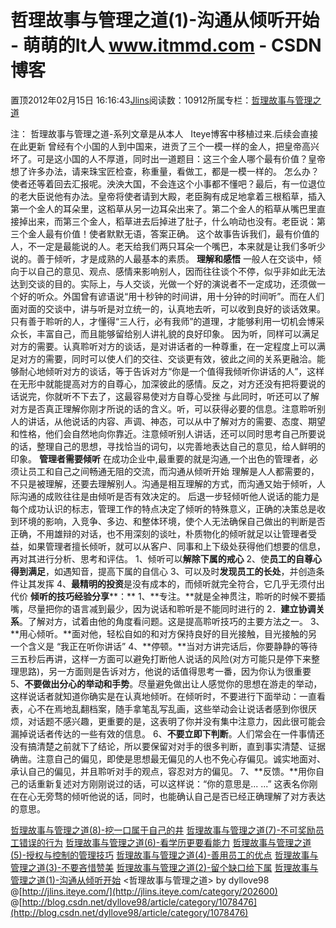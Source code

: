 
# 哲理故事与管理之道(1)-沟通从倾听开始 - 萌萌的It人 www.itmmd.com - CSDN博客


置顶2012年02月15日 16:16:43[Jlins](https://me.csdn.net/dyllove98)阅读数：10912所属专栏：[哲理故事与管理之道](https://blog.csdn.net/column/details/philosophy.html)


注： 哲理故事与管理之道-系列文章是从本人   Iteye博客中移植过来.后续会直接在此更新
曾经有个小国的人到中国来，进贡了三个一模一样的金人，把皇帝高兴坏了。可是这小国的人不厚道，同时出一道题目：这三个金人哪个最有价值？皇帝想了许多办法，请来珠宝匠检查，称重量，看做工，都是一模一样的。
怎么办？使者还等着回去汇报呢。泱泱大国，不会连这个小事都不懂吧？最后，有一位退位的老大臣说他有办法。皇帝将使者请到大殿，老臣胸有成足地拿着三根稻草，插入第一个金人的耳朵里，这稻草从另一边耳朵出来了。第二个金人的稻草从嘴巴里直接掉出来，而第三个金人，稻草进去后掉进了肚子，什么响动也没有。老臣说：第三个金人最有价值！使者默默无语，答案正确。
这个故事告诉我们，最有价值的人，不一定是最能说的人。老天给我们两只耳朵一个嘴巴，本来就是让我们多听少说的。善于倾听，才是成熟的人最基本的素质。
**理解和感悟**
一般人在交谈中，倾向于以自己的意见、观点、感情来影响别人，因而往往谈个不停，似乎非如此无法达到交谈的目的。实际上，与人交谈，光做一个好的演说者不一定成功，还须做一个好的听众。外国曾有谚语说“用十秒钟的时间讲，用十分钟的时间听”。而在人们面对面的交谈中，讲与听是对立统一的，认真地去听，可以收到良好的谈话效果。只有善于聆听的人，才懂得“三人行，必有我师”的道理，才能够利用一切机会博采众长，丰富自己，而且能够留给别人讲礼貌的良好印象。
因为听，同样可以满足对方的需要。认真聆听对方的谈话，是对讲话者的一种尊重，在一定程度上可以满足对方的需要，同时可以使人们的交往、交谈更有效，彼此之间的关系更融洽。能够耐心地倾听对方的谈话，等于告诉对方“你是一个值得我倾听你讲话的人”，这样在无形中就能提高对方的自尊心，加深彼此的感情。反之，对方还没有把将要说的话说完，你就听不下去了，这最容易使对方自尊心受挫
与此同时，听还可以了解对方是否真正理解你刚才所说的话的含义。听，可以获得必要的信息。注意聆听别人的讲话，从他说话的内容、声调、神态，可以从中了解对方的需要、态度、期望和性格，他们会自然地向你靠近。注意倾听别人讲话，还可以同时思考自己所要说的话，整理自己的思想，寻找恰当的词句，以完善地表达自己的意见，给人鲜明的印象。
**管理者需要倾听**
在成功企业中,最重要的就是沟通,一个出色的管理者，必须让员工和自己之间畅通无阻的交流，而沟通从倾听开始
理解是人人都需要的，不只是被理解，还要去理解别人。沟通是相互理解的方式，而沟通又始于倾听，人际沟通的成败往往是由倾听是否有效决定的。
后退一步轻倾听他人说话的能力是每个成功认识的标志，管理工作的特点决定了倾听的特殊意义，正确的决策总是收到环境的影响，入竞争、多边、和整体环境，使个人无法确保自己做出的判断是否正确，不用雄辩的对话，也不用深刻的谈吐，朴质物化的倾听就足以让管理者受益，如果管理者擅长倾听，就可以从客户、同事和上下级处获得他们想要的信息，再对其进行分析、思考和评估。
1、倾听可以**解除下属的戒心**
2、使**员工的自尊心得到满足**，如遇知音，提高下属的自信心
3、可以及时**发现员工的长处**，并创造条件让其发挥
4、**最精明的投资**是没有成本的，而倾听就完全符合，它几乎无须付出代价
**倾听的技巧经验分享****：**
1、**专注。**就是全神贯注，聆听的时候不要插嘴，尽量把你的语言减到最少，因为说话和聆听是不能同时进行的
2．**建立协调关系**。了解对方，试着由他的角度看问题。这是提高聆听技巧的主要方法之一。
3、**用心倾听。**面对他，轻松自如的和对方保持良好的目光接触，目光接触的另一个含义是 “我正在听你讲话”
4、**停顿。**当对方讲完话后，你要静静的等待三五秒后再讲，这样一方面可以避免打断他人说话的风险(对方可能只是停下来整理思路)，另一方面则是告诉对方，他说的话值得思考一番，因为你认为很重要
5、**不要做出分心的举动和手势**。尽量避免做出让人感觉你的思想在游走的举动，这样说话者就知道你确实是在认真地倾听。在倾听时，不要进行下面举动：一直看表，心不在焉地乱翻档案，随手拿笔乱写乱画，这些举动会让说话者感到你很厌烦，对话题不感兴趣，更重要的是，这表明了你并没有集中注意力，因此很可能会漏掉说话者传达的一些有效的信息。
6、**不要立即下判断**。人们常会在一件事情还没有搞清楚之前就下了结论，所以要保留对对手的很多判断，直到事实清楚、证据确凿。注意自己的偏见，即使是思想最无偏见的人也不免心存偏见。诚实地面对、承认自己的偏见，并且聆听对手的观点，容忍对方的偏见。
7、**反馈。**用你自己的话重新复述对方刚刚说过的话，可以这样说：“你的意思是... ...” 这表名你刚在在心无旁骛的倾听他说的话，同时，也能确认自己是否已经正确理解了对方表达的意思。

[哲理故事与管理之道(8)-挖一口属于自己的井](http://blog.csdn.net/dyllove98/article/details/7275320)
[哲理故事与管理之道(7)-不可奖励员工错误的行为](http://blog.csdn.net/dyllove98/article/details/7266950)
[哲理故事与管理之道(6)-看学历更要看能力](http://blog.csdn.net/dyllove98/article/details/7266936)
[哲理故事与管理之道(5)-授权与控制的管理技巧](http://blog.csdn.net/dyllove98/article/details/7261882)
[哲理故事与管理之道(4)-善用员工的优点](http://blog.csdn.net/dyllove98/article/details/7261871)
[哲理故事与管理之道(3)-不要吝惜赞美](http://blog.csdn.net/dyllove98/article/details/7261853)
[哲理故事与管理之道(2)-留个缺口给下属](http://blog.csdn.net/dyllove98/article/details/7261814)
[哲理故事与管理之道(1)-沟通从倾听开始](http://blog.csdn.net/dyllove98/article/details/7261748)
<哲理故事与管理之道> by dyllove98
@[http://jlins.iteye.com/](http://jlins.iteye.com/category/202600)
@[http://blog.csdn.net/dyllove98/article/category/1078476](http://blog.csdn.net/dyllove98/article/category/1078476)
<script type="text/javascript" src="http://pagead2.googlesyndication.com/pagead/show_ads.js"></script>


